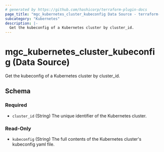 ```yaml
---
# generated by https://github.com/hashicorp/terraform-plugin-docs
page_title: "mgc_kubernetes_cluster_kubeconfig Data Source - terraform-provider-mgc"
subcategory: "Kubernetes"
description: |-
  Get the kubeconfig of a Kubernetes cluster by cluster_id.
---
```


# mgc_kubernetes_cluster_kubeconfig (Data Source)

Get the kubeconfig of a Kubernetes cluster by cluster_id.



<!-- schema generated by tfplugindocs -->
## Schema

### Required

- `cluster_id` (String) The unique identifier of the Kubernetes cluster.

### Read-Only

- `kubeconfig` (String) The full contents of the Kubernetes cluster's kubeconfig yaml file.
